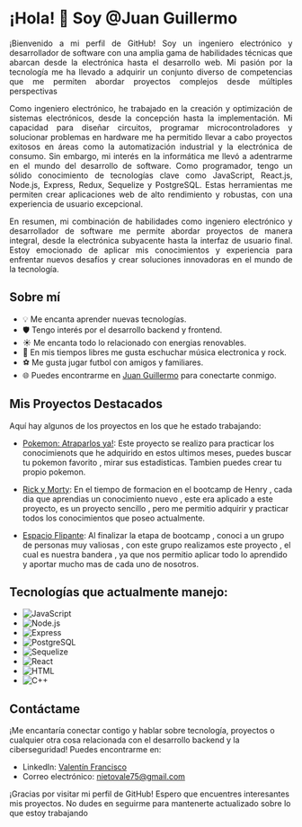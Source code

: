 # ¡Hola! 👋 Soy @Juan Guillermo


<p align="justify">
  ¡Bienvenido a mi perfil de GitHub! Soy un ingeniero electrónico y desarrollador de software con una amplia gama de habilidades técnicas que abarcan desde la electrónica hasta el desarrollo web. Mi pasión por la tecnología me ha llevado a adquirir un conjunto diverso de competencias que me permiten abordar proyectos complejos desde múltiples perspectivas
</p>

<p align="justify">
Como ingeniero electrónico, he trabajado en la creación y optimización de sistemas electrónicos, desde la concepción hasta la implementación. Mi capacidad para diseñar circuitos, programar microcontroladores y solucionar problemas en hardware me ha permitido llevar a cabo proyectos exitosos en áreas como la automatización industrial y la electrónica de consumo.
Sin embargo, mi interés en la informática me llevó a adentrarme en el mundo del desarrollo de software. Como programador, tengo un sólido conocimiento de tecnologías clave como JavaScript, React.js, Node.js, Express, Redux, Sequelize y PostgreSQL. Estas herramientas me permiten crear aplicaciones web de alto rendimiento y robustas, con una experiencia de usuario excepcional.
</p>

<p align="justify">
En resumen, mi combinación de habilidades como ingeniero electrónico y desarrollador de software me permite abordar proyectos de manera integral, desde la electrónica subyacente hasta la interfaz de usuario final. Estoy emocionado de aplicar mis conocimientos y experiencia para enfrentar nuevos desafíos y crear soluciones innovadoras en el mundo de la tecnología.
</p>

## Sobre mí

- 💡 Me encanta aprender nuevas tecnologías.
- 🛡️ Tengo interés por el desarrollo backend y frontend.
- ☀️ Me encanta todo lo relacionado con energias renovables.
- 🎵 En mis tiempos libres me gusta eschuchar música electronica y rock.
- ⚽ Me gusta jugar futbol con amigos y familiares.
- 🌐 Puedes encontrarme en [Juan Guillermo](https://www.linkedin.com/in/juan-guillermo-ing-electronico/) para conectarte conmigo.

## Mis Proyectos Destacados

Aquí hay algunos de los proyectos en los que he estado trabajando:

- [Pokemon: Atraparlos ya!](https://github.com/juaneraso/POKEMONPROYECTO): Este proyecto se realizo para practicar los conocimienots que he adquirido en estos ultimos meses, puedes buscar tu pokemon favorito , mirar sus estadisticas. Tambien puedes crear tu propio pokemon. 

- [Rick y Morty](https://github.com/juaneraso/rick_and_morty_mine): En el tiempo de formacion en el bootcamp de Henry , cada dia que aprendias un conocimiento nuevo , este era aplicado a este proyecto, es un proyecto sencillo , pero me permitio adquirir y practicar todos los conocimientos que poseo actualmente.

- [Espacio Flipante](https://espacio-flipante-pf.vercel.app/): Al finalizar la etapa de bootcamp , conoci a un grupo de personas muy valiosas , con este grupo realizamos este proyecto , el cual es nuestra bandera , ya que nos permitio aplicar todo lo aprendido y aportar mucho mas de cada uno de nosotros.

## Tecnologías que actualmente manejo:

- ![JavaScript](https://img.shields.io/badge/JavaScript-F7DF1E?logo=javascript&logoColor=black&style=for-the-badge)
- ![Node.js](https://img.shields.io/badge/Node.js-339933?logo=node.js&logoColor=white&style=for-the-badge)
- ![Express](https://img.shields.io/badge/Express-000000?logo=express&logoColor=white&style=for-the-badge)
- ![PostgreSQL](https://img.shields.io/badge/PostgreSQL-336791?logo=postgresql&logoColor=white&style=for-the-badge)
- ![Sequelize](https://img.shields.io/badge/Sequelize-52B0E7?logo=sequelize&logoColor=white&style=for-the-badge)
- ![React](https://img.shields.io/badge/React-61DAFB?logo=react&logoColor=black&style=for-the-badge)
- ![HTML](https://img.shields.io/badge/HTML-E34F26?logo=html5&logoColor=white&style=for-the-badge)
- ![C++](https://simpleicons.org/icons/cplusplus.svg)

## Contáctame

¡Me encantaría conectar contigo y hablar sobre tecnología, proyectos o cualquier otra cosa relacionada con el desarrollo backend y la ciberseguridad! Puedes encontrarme en:

- LinkedIn: [Valentín Francisco](https://www.linkedin.com/in/valentin-francisco-diaz-nieto-6b3892263/)
- Correo electrónico: [nietovale75@gmail.com](mailto:nietovale75@gmail.com)

¡Gracias por visitar mi perfil de GitHub! Espero que encuentres interesantes mis proyectos. No dudes en seguirme para mantenerte actualizado sobre lo que estoy trabajando
